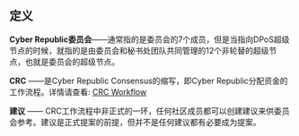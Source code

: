 

## 定义

**Cyber Republic委员会**——通常指的是委员会的7个成员，但是当指向DPoS超级节点的时候，就指的是由委员会和秘书处团队共同管理的12个非轮替的超级节点，也就是委员会的超级节点。

**CRC** ——是Cyber Republic Consensus的缩写，即Cyber Republic分配资金的工作流程。详情请查看: [CRC Workflow](/overview/crc.md)

**建议** —— CRC工作流程中非正式的一环，任何社区成员都可以创建建议来供委员会参考。建议是正式提案的前提，但并不是任何建议都有必要成为提案。
